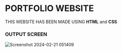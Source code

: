 <h1>PORTFOLIO WEBSITE</h1>
THIS WEBSITE HAS BEEN MADE USING <strong>HTML</strong> and <strong>CSS</strong>
<h3>OUTPUT SCREEN</h3>

![Screenshot 2024-02-21 051409](https://github.com/GXNDHI/PORTFOLIO/assets/92109865/fc3997f6-dc6c-4dba-aaec-e8a1236c49f5)

